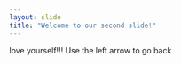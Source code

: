 ```yaml
---
layout: slide
title: "Welcome to our second slide!"
---
```

love yourself!!!
Use the left arrow to go back
